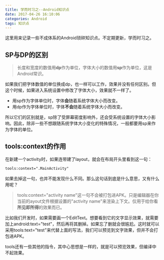 ```yaml
---
title: 学而时习之--Android知识点
date: 2017-04-26 16:10:06
categories: Android
tags: 知识点
---
```

这里用来记录一些不成体系的Android琐碎知识点。不定期更新，学而时习之。

<!-- more -->

## SP与DP的区别

> 长度和宽度的数值用**dp**作为单位，字体大小的数值用**sp**作为单位，这是Android常识。

如果我们把字体数值的单位换成dp，也一样可以工作，效果并没有任何区别。但这个时候，如果进入系统设置中修改了字体大小，效果就不一样了。

- 用sp作为字体单位时，字体**会**随着系统字体大小而改变。
- 用dp作为字体单位时，字体**不会**随着系统字体大小而改变。

所以它们的区别就是，sp除了受屏幕密度影响外，还会受系统设置的字体大小影响。因此，除非一些不想跟随系统字体大小变化的特殊情况，一般都要用sp来作为字体的单位。

## tools:context的作用

在新建一个activity时，如果连带建了layout，就会在布局开头里看到这一句：

``` xml
tools:context=".MainActivity"
```

如果去掉这一句，也并不能发现什么不同。那么这句话到底是什么意思，又有什么用呢？

> tools:context="activity name"这一句不会被打包进APK。只是编辑器在你当前的ayout文件根据设置的"activity name"来渲染上下文。仅用于给你看**所见即所得**的效果而已。

比如我们开发时，如果需要画一个EditText。想要看到它的文字显示效果，就需要加上android:text="test"，然后再将其删掉。如果忘了删就会很尴尬。这时就可以采用tools:text="test"来代替上面的写法，我们可以预览到文字效果，但并不会打包进APK。

tools还有一些其他的指令，其中心思想是一样的，就是可以预览效果，但编译中不起效果。


